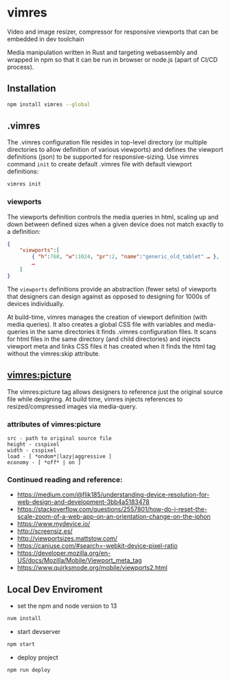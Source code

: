 # vimres
Video and image resizer, compressor for responsive viewports that can be embedded in dev toolchain

Media manipulation written in Rust and targeting webassembly and wrapped in npm so that it can be run in browser or node.js (apart of CI/CD process).


## Installation

```sh
npm install vimres --global
```

## .vimres
The .vimres configuration file resides in top-level directory (or multiple directories to allow definition of various viewports) and defines the viewport definitions (json) to be supported for responsive-sizing. Use vimres command ```init``` to create default .vimres file with default viewport definitions:

```sh
vimres init
```

### viewports

The viewports definition controls the media queries in html, scaling up and down between defined sizes when a given device does not match exactly to a definition:

```json
{
    "viewports":[
        { "h":768, "w":1024, "pr":2, "name":"generic_old_tablet" … },
        …
    ]
}
```
The ```viewports``` definitions provide an abstraction (fewer sets) of viewports that designers can design against as opposed to designing for 1000s of devices individually. 

At build-time, vimres manages the creation of viewport definition (with media queries). It also creates a global CSS file with variables and media-queries in the same directories it finds .vimres configuration files. It scans for html files in the same directory (and child directories) and injects viewport meta and links CSS files it has created when it finds the html <head> tag without the vimres:skip attribute.

## <vimres:picture>
The vimres:picture tag allows designers to reference just the original source file while designing. At build time, vimres injects references to resized/compressed images via media-query.

### attributes of vimres:picture
    src - path to original source file
    height - csspixel
    width - csspixel
    load - [ *ondom*|lazy|aggressive ]
    economy - [ *off* | on ]


### Continued reading and reference:

- https://medium.com/@flik185/understanding-device-resolution-for-web-design-and-development-3bb4a5183478
- https://stackoverflow.com/questions/2557801/how-do-i-reset-the-scale-zoom-of-a-web-app-on-an-orientation-change-on-the-iphon
- https://www.mydevice.io/
- http://screensiz.es/
- http://viewportsizes.mattstow.com/
- https://caniuse.com/#search=-webkit-device-pixel-ratio
- https://developer.mozilla.org/en-US/docs/Mozilla/Mobile/Viewport_meta_tag
- https://www.quirksmode.org/mobile/viewports2.html


## Local Dev Enviroment
- set the npm and node version to 13
```bash
nvm install
```
- start devserver
```bash
npm start
```
- deploy project
```bash
npm run deploy
```